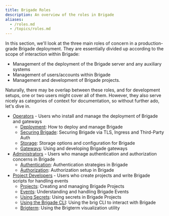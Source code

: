 ```yaml
---
title: Brigade Roles
description: An overview of the roles in Brigade
aliases:
  - /roles.md
  - /topics/roles.md
---
```


In this section, we'll look at the three main roles of concern in a
production-grade Brigade deployment. They are essentially divided up according
to the scope of interaction within Brigade:

  * Management of the deployment of the Brigade server and any auxiliary systems
  * Management of users/accounts within Brigade
  * Management and development of Brigade projects.

Naturally, there may be overlap between these roles, and for development
setups, one or two users might cover all of them.  However, they also serve
nicely as categories of context for documentation, so without further ado,
let's dive in.

  * [Operators] - Users who install and manage the deployment of Brigade and gateways
    - [Deployment](operators/deploy): How to deploy and manage Brigade
    - [Securing Brigade](operators/security): Securing Brigade via TLS, Ingress and Third-Party Auth
    - [Storage](operators/storage): Storage options and configuration for Brigade
    - [Gateways](operators/gateways): Using and developing Brigade gateways
  * [Administrators] - Users who manage authentication and authorization concerns in Brigade
    - [Authentication](administrators/authentication): Authentication strategies in Brigade
    - [Authorization](administrators/authorization): Authorization setup in Brigade
  * [Project Developers] - Users who create projects and write Brigade scripts for handling events
    - [Projects](project-developers/projects): Creating and managing Brigade Projects
    - [Events](project-developers/events): Understanding and handling Brigade Events
    - [Using Secrets](project-developers/secrets): Using secrets in Brigade Projects
    - [Using the Brigade CLI](project-developers/brig): Using the brig CLI to interact with Brigade
    - [Brigterm](project-developers/brigterm): Using the Brigterm visualization utility

[Operators]: /operators
[Administrators]: /administrators
[Project Developers]: /project-developers